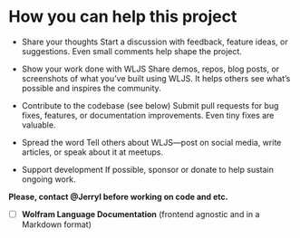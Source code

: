 # How you can help this project

- Share your thoughts
Start a discussion with feedback, feature ideas, or suggestions. Even small comments help shape the project.

- Show your work done with WLJS
Share demos, repos, blog posts, or screenshots of what you’ve built using WLJS. It helps others see what’s possible and inspires the community.

- Contribute to the codebase (see below)
Submit pull requests for bug fixes, features, or documentation improvements. Even tiny fixes are valuable.

- Spread the word
Tell others about WLJS—post on social media, write articles, or speak about it at meetups.

- Support development
If possible, sponsor or donate to help sustain ongoing work.

**Please, contact @JerryI before working on code and etc.**

- [ ] **Wolfram Language Documentation** (frontend agnostic and in a Markdown format)
